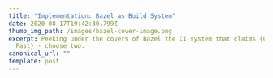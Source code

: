 ```yaml
---
title: "Implementation: Bazel as Build System"
date: 2020-08-17T19:42:30.799Z
thumb_img_path: /images/bazel-cover-image.png
excerpt: Peeking under the covers of Bazel the CI system that claims {Cheap,
  Fast} - choose two.
canonical_url: ""
template: post
---
```

